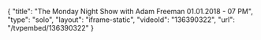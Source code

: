 {
    "title": "The Monday Night Show with Adam Freeman 01.01.2018 - 07 PM",
    "type": "solo",
    "layout": "iframe-static",
    "videoId": "136390322",
    "url": "\/tvpembed\/136390322"
}